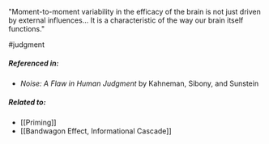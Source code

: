 "Moment-to-moment variability in the efficacy of the brain is not just driven by external influences... It is a characteristic of the way our brain itself functions."

#judgment 


##### Referenced in: 

- *Noise: A Flaw in Human Judgment* by Kahneman, Sibony, and Sunstein

##### Related to: 

- [[Priming]]
- [[Bandwagon Effect, Informational Cascade]]